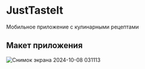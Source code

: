 # JustTasteIt
Мобильное приложение с кулинарными рецептами
## Макет приложения
![Снимок экрана 2024-10-08 031113](https://github.com/user-attachments/assets/4f249948-d5c3-47b6-87ad-93e1381a6fd8)

